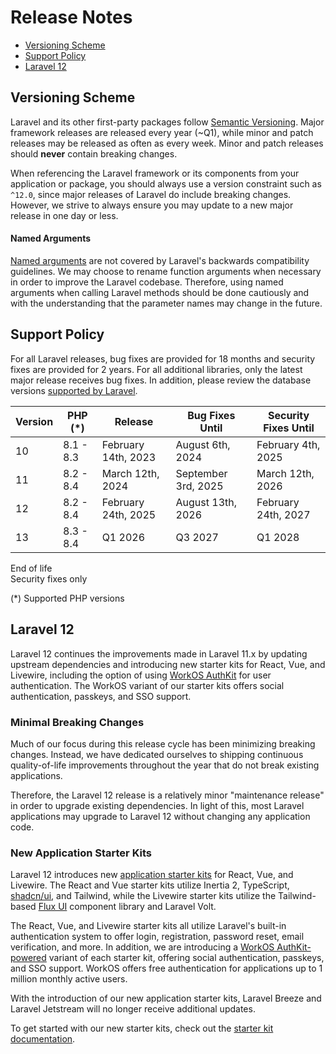 # Release Notes

- [Versioning Scheme](#versioning-scheme)
- [Support Policy](#support-policy)
- [Laravel 12](#laravel-12)

<a name="versioning-scheme"></a>
## Versioning Scheme

Laravel and its other first-party packages follow [Semantic Versioning](https://semver.org). Major framework releases are released every year (~Q1), while minor and patch releases may be released as often as every week. Minor and patch releases should **never** contain breaking changes.

When referencing the Laravel framework or its components from your application or package, you should always use a version constraint such as `^12.0`, since major releases of Laravel do include breaking changes. However, we strive to always ensure you may update to a new major release in one day or less.

<a name="named-arguments"></a>
#### Named Arguments

[Named arguments](https://www.php.net/manual/en/functions.arguments.php#functions.named-arguments) are not covered by Laravel's backwards compatibility guidelines. We may choose to rename function arguments when necessary in order to improve the Laravel codebase. Therefore, using named arguments when calling Laravel methods should be done cautiously and with the understanding that the parameter names may change in the future.

<a name="support-policy"></a>
## Support Policy

For all Laravel releases, bug fixes are provided for 18 months and security fixes are provided for 2 years. For all additional libraries, only the latest major release receives bug fixes. In addition, please review the database versions [supported by Laravel](/docs/{{version}}/database#introduction).

<div class="overflow-auto">

| Version | PHP (*)   | Release             | Bug Fixes Until     | Security Fixes Until |
| ------- | --------- | ------------------- | ------------------- | -------------------- |
| 10      | 8.1 - 8.3 | February 14th, 2023 | August 6th, 2024    | February 4th, 2025   |
| 11      | 8.2 - 8.4 | March 12th, 2024    | September 3rd, 2025 | March 12th, 2026     |
| 12      | 8.2 - 8.4 | February 24th, 2025 | August 13th, 2026   | February 24th, 2027  |
| 13      | 8.3 - 8.4 | Q1 2026             | Q3 2027             | Q1 2028              |

</div>

<div class="version-colors">
    <div class="end-of-life">
        <div class="color-box"></div>
        <div>End of life</div>
    </div>
    <div class="security-fixes">
        <div class="color-box"></div>
        <div>Security fixes only</div>
    </div>
</div>

(*) Supported PHP versions

<a name="laravel-12"></a>
## Laravel 12

Laravel 12 continues the improvements made in Laravel 11.x by updating upstream dependencies and introducing new starter kits for React, Vue, and Livewire, including the option of using [WorkOS AuthKit](https://authkit.com) for user authentication. The WorkOS variant of our starter kits offers social authentication, passkeys, and SSO support.

<a name="minimal-breaking-changes"></a>
### Minimal Breaking Changes

Much of our focus during this release cycle has been minimizing breaking changes. Instead, we have dedicated ourselves to shipping continuous quality-of-life improvements throughout the year that do not break existing applications.

Therefore, the Laravel 12 release is a relatively minor "maintenance release" in order to upgrade existing dependencies. In light of this, most Laravel applications may upgrade to Laravel 12 without changing any application code.

<a name="new-application-starter-kits"></a>
### New Application Starter Kits

Laravel 12 introduces new [application starter kits](/docs/{{version}}/starter-kits) for React, Vue, and Livewire. The React and Vue starter kits utilize Inertia 2, TypeScript, [shadcn/ui](https://ui.shadcn.com), and Tailwind, while the Livewire starter kits utilize the Tailwind-based [Flux UI](https://fluxui.dev) component library and Laravel Volt.

The React, Vue, and Livewire starter kits all utilize Laravel's built-in authentication system to offer login, registration, password reset, email verification, and more. In addition, we are introducing a [WorkOS AuthKit-powered](https://authkit.com) variant of each starter kit, offering social authentication, passkeys, and SSO support. WorkOS offers free authentication for applications up to 1 million monthly active users.

With the introduction of our new application starter kits, Laravel Breeze and Laravel Jetstream will no longer receive additional updates.

To get started with our new starter kits, check out the [starter kit documentation](/docs/{{version}}/starter-kits).
